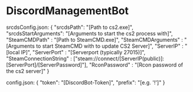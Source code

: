 # DiscordManagementBot

srcdsConfig.json:
{
  "srcdsPath": "[Path to cs2.exe]",
  "srcdsStartArguments": "[Arguments to start the cs2 process with]",
  "SteamCMDPath" : "[Path to SteamCMD.exe]",
  "SteamCMDArguments" : "[Arguments to start SteamCMD with to update CS2 Server]",
  "ServerIP" : "[local IP]",
  "ServerPort" : "[Serverport (typically 27015)]",
  "SteamConnectionString" : ["steam://connect/[ServerIP(public)]:[ServerPort]/[ServerPassword]"],
  "RconPassword" : "[Rcon password of the cs2 server]"
}

config.json:
{
    "token": "[DiscordBot-Token]",
    "prefix": "[e.g. '!']"
}
